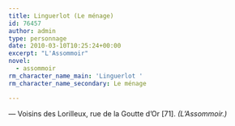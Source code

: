 ```yaml
---
title: Linguerlot (Le ménage)
id: 76457
author: admin
type: personnage
date: 2010-03-10T10:25:24+00:00
excerpt: "L'Assommoir"
novel:
  - assommoir
rm_character_name_main: 'Linguerlot '
rm_character_name_secondary: Le ménage

---
```

— Voisins des Lorilleux, rue de la Goutte d&rsquo;Or [71]. _(L&rsquo;Assommoir.)_